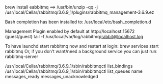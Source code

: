 brew install eabbitmq
==> /usr/bin/unzip -qq -j /usr/local/Cellar/rabbitmq/3.6.9_1/plugins/rabbitmq_management-3.6.9.ez

Bash completion has been installed to:
  /usr/local/etc/bash_completion.d

Management Plugin enabled by default at http://localhost:15672 (guest/guest)
tail -f /usr/local/var/log/rabbitmq/rabbit@localhost.log

To have launchd start rabbitmq now and restart at login:
brew services start rabbitmq
Or, if you don't want/need a background service you can just run:
rabbitmq-server

/usr/local/Cellar/rabbitmq/3.6.9_1/sbin/rabbitmqctl list_bindings
/usr/local/Cellar/rabbitmq/3.6.9_1/sbin/rabbitmqctl list_queues name messages_ready messages_unacknowledged
